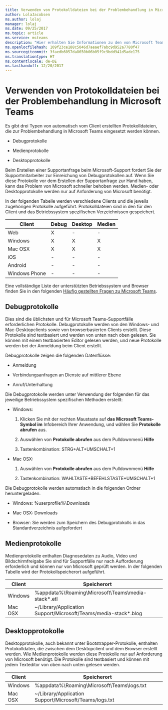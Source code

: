 ```yaml
---
title: Verwenden von Protokolldateien bei der Problembehandlung in Microsoft Teams
author: LolaJacobsen
ms.author: lolaj
manager: lolaj
ms.date: 09/25/2017
ms.topic: article
ms.service: msteams
description: "Hier erhalten Sie Informationen zu den von Microsoft Teams erstellten Debug-, Medien- und Desktopprotokollen, zu deren Speicherort und wie diese für die Problembehandlung eingesetzt werden können."
ms.openlocfilehash: 109f23ce188c5046d7aeaef7abc9d952a7780f47
ms.sourcegitcommit: 3faedb6057da8650b06b05f9c9bdd941d5ade175
ms.translationtype: HT
ms.contentlocale: de-DE
ms.lasthandoff: 12/20/2017
---
```

<a name="use-log-files-in-troubleshooting-microsoft-teams"></a>Verwenden von Protokolldateien bei der Problembehandlung in Microsoft Teams
=================================================

Es gibt drei Typen von automatisch vom Client erstellten Protokolldateien, die zur Problembehandlung in Microsoft Teams eingesetzt werden können.

-   Debugprotokolle

-   Medienprotokolle

-   Desktopprotokolle

Beim Erstellen einer Supportanfrage beim Microsoft-Support fordert Sie der Supportmitarbeiter zur Einreichung von Debugprotokollen auf. Wenn Sie diese Protokolle vor dem Erstellen der Supportanfrage zur Hand haben, kann das Problem von Microsoft schneller behoben werden. Medien- oder Desktopprotokolle werden nur auf Anforderung von Microsoft benötigt.

In der folgenden Tabelle werden verschiedene Clients und die jeweils zugehörigen Protokolle aufgeführt. Protokolldateien sind in den für den Client und das Betriebssystem spezifischen Verzeichnissen gespeichert.


|Client |Debug|Desktop|Medien|
|---------|---------|---------|---------|
|Web    |X         |-         |-         |
|Windows     |X         |X         |X         |
|Mac OSX     |X         |X         |X         |
|iOS     |-         |-         |-         |
|Android     |-         |-         |-         |
|Windows Phone     |-         |-         |-         |

Eine vollständige Liste der unterstützten Betriebssystem und Browser finden Sie in den folgenden [Häufig gestellten Fragen zu Microsoft Teams](https://support.office.com/en-US/article/Frequently-asked-questions-about-Microsoft-Teams-%E2%80%93-Admin-Help-05cbe533-2181-4e95-a4b0-52cd7695fafc).

<a name="debug-logs"></a>Debugprotokolle
---------------------------

Dies sind die üblichsten und für Microsoft Teams-Supportfälle erforderlichen Protokolle. Debugprotokolle werden von den Windows- und Mac-Desktopclients sowie von browserbasierten Clients erstellt. Diese Protokolle sind textbasiert und werden von unten nach oben gelesen. Sie können mit einem textbasierten Editor gelesen werden, und neue Protokolle werden bei der Anmeldung beim Client erstellt.

Debugprotokolle zeigen die folgenden Datenflüsse:

-   Anmeldung

-   Verbindungsanfragen an Dienste auf mittlerer Ebene 

-   Anruf/Unterhaltung

Die Debugprotokolle werden unter Verwendung der folgenden für das jeweilige Betriebssystem spezifischen Methoden erstellt:

-   Windows:

    1.  Klicken Sie mit der rechten Maustaste auf **das Microsoft Teams-Symbol im** Infobereich Ihrer Anwendung, und wählen Sie **Protokolle abrufen** aus.

    2.  Auswählen von **Protokolle abrufen** aus dem Pulldownmenü **Hilfe**

    3.  Tastenkombination: STRG+ALT+UMSCHALT+1

-   Mac OSX:

    1.  Auswählen von **Protokolle abrufen** aus dem Pulldownmenü **Hilfe**

    2.  Tastenkombination: WAHLTASTE+BEFEHLSTASTE+UMSCHALT+1

Die Debugprotokolle werden automatisch in die folgenden Ordner heruntergeladen.

-   Windows: %userprofile%\\Downloads

-   Mac OSX: Downloads

-   Browser: Sie werden zum Speichern des Debugprotokolls in das Standardverzeichnis aufgefordert

<a name="media-logs"></a>Medienprotokolle
---------------------------

Medienprotokolle enthalten Diagnosedaten zu Audio, Video und Bildschirmfreigabe Sie sind für Supportfälle nur nach Aufforderung erforderlich und können nur von Microsoft geprüft werden. In der folgenden Tabelle wird der Protokollspeicherort aufgeführt.


|Client |Speicherort |
|---------|---------|
|Windows     |%appdata%\Roaming\Microsoft\Teams\media-stack\*.etl         |
|Mac OSX     |~/Library/Application Support/Microsoft/Teams/media-stack\*.blog         |


<a name="desktop-logs"></a>Desktopprotokolle
---------------------

Desktopprotokolle, auch bekannt unter Bootstrapper-Protokolle, enthalten Protokolldaten, die zwischen dem Desktopclient und dem Browser erstellt werden. Wie Medienprotokolle werden diese Protokolle nur auf Anforderung von Microsoft benötigt. Die Protokolle sind textbasiert und können mit jedem Texteditor von oben nach unten gelesen werden.

|Client |Speicherort |
|---------|---------|
|Windows     |%appdata%\Roaming\Microsoft\Teams\logs.txt         |
|Mac OSX     |~/Library/Application Support/Microsoft/Teams/logs.txt         |
